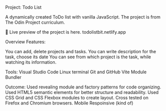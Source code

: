 Project: Todo List

A dynamically created ToDo list with vanilla JavaScript. The project is from The Odin Project curriculum.


🔗 Live preview of the project is here.
todolistbit.netlify.app

Overview
Features:

You can add, delete projects and tasks.
You can write description for the task, choose its date
You can see from which project is the task, while watching its information.

Tools:
Visual Studio Code
Linux terminal
Git and GitHub
Vite Module Bundler

Outcome:
Used revealing module and factory patterns for code organizing.
Used HTML5 semantic elements for better structure and readability.
Used CSS Grid and CSS Flexbox modules to create layout.
Cross tested on Firefox and Chromium browsers.
Mobile Respoinsive (kind of)

